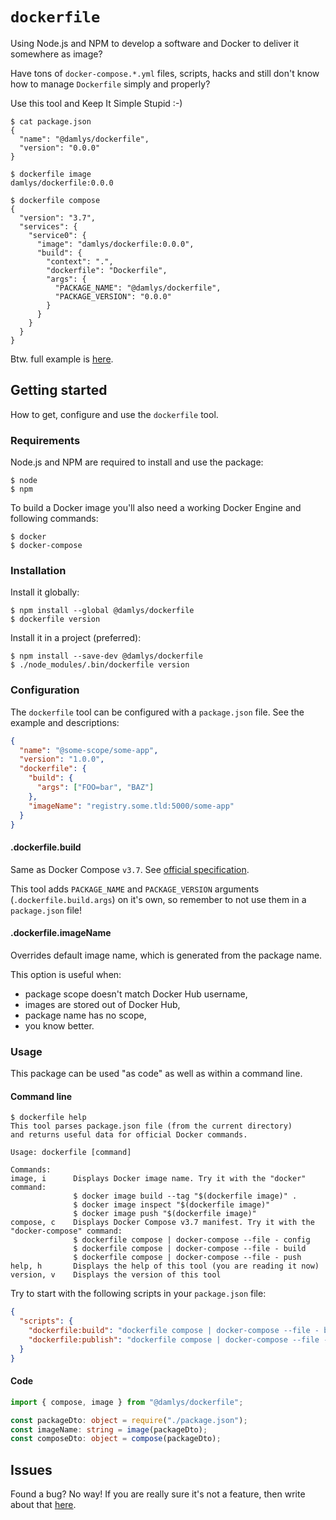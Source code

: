 # `dockerfile`

Using Node.js and NPM to develop a software and Docker
to deliver it somewhere as image?

Have tons of `docker-compose.*.yml` files, scripts,
hacks and still don't know how to manage `Dockerfile`
simply and properly?

Use this tool and Keep It Simple Stupid :-)

```console
$ cat package.json
{
  "name": "@damlys/dockerfile",
  "version": "0.0.0"
}

$ dockerfile image
damlys/dockerfile:0.0.0

$ dockerfile compose
{
  "version": "3.7",
  "services": {
    "service0": {
      "image": "damlys/dockerfile:0.0.0",
      "build": {
        "context": ".",
        "dockerfile": "Dockerfile",
        "args": {
          "PACKAGE_NAME": "@damlys/dockerfile",
          "PACKAGE_VERSION": "0.0.0"
        }
      }
    }
  }
}
```

Btw. full example is [here](https://github.com/damlys/dockerfile/tree/master/docs/example).

## Getting started

How to get, configure and use the `dockerfile` tool.

### Requirements

Node.js and NPM are required to install
and use the package:

```console
$ node
$ npm
```

To build a Docker image you'll also need a working
Docker Engine and following commands:

```console
$ docker
$ docker-compose
```

### Installation

Install it globally:

```console
$ npm install --global @damlys/dockerfile
$ dockerfile version
```

Install it in a project (preferred):

```console
$ npm install --save-dev @damlys/dockerfile
$ ./node_modules/.bin/dockerfile version
```

### Configuration

The `dockerfile` tool can be configured with
a `package.json` file. See the example
and descriptions:

```json
{
  "name": "@some-scope/some-app",
  "version": "1.0.0",
  "dockerfile": {
    "build": {
      "args": ["FOO=bar", "BAZ"]
    },
    "imageName": "registry.some.tld:5000/some-app"
  }
}
```

#### .dockerfile.build

Same as Docker Compose `v3.7`.
See [official specification](https://docs.docker.com/compose/compose-file/#build).

This tool adds `PACKAGE_NAME` and `PACKAGE_VERSION`
arguments (`.dockerfile.build.args`) on it's own,
so remember to not use them in a `package.json` file!

#### .dockerfile.imageName

Overrides default image name, which is generated from
the package name.

This option is useful when:

- package scope doesn't match Docker Hub username,
- images are stored out of Docker Hub,
- package name has no scope,
- you know better.

### Usage

This package can be used "as code" as well as within
a command line.

#### Command line

```console
$ dockerfile help
This tool parses package.json file (from the current directory)
and returns useful data for official Docker commands.

Usage: dockerfile [command]

Commands:
image, i      Displays Docker image name. Try it with the "docker" command:
              $ docker image build --tag "$(dockerfile image)" .
              $ docker image inspect "$(dockerfile image)"
              $ docker image push "$(dockerfile image)"
compose, c    Displays Docker Compose v3.7 manifest. Try it with the "docker-compose" command:
              $ dockerfile compose | docker-compose --file - config
              $ dockerfile compose | docker-compose --file - build
              $ dockerfile compose | docker-compose --file - push
help, h       Displays the help of this tool (you are reading it now)
version, v    Displays the version of this tool
```

Try to start with the following scripts
in your `package.json` file:

```json
{
  "scripts": {
    "dockerfile:build": "dockerfile compose | docker-compose --file - build",
    "dockerfile:publish": "dockerfile compose | docker-compose --file - push"
  }
}
```

#### Code

```typescript
import { compose, image } from "@damlys/dockerfile";

const packageDto: object = require("./package.json");
const imageName: string = image(packageDto);
const composeDto: object = compose(packageDto);
```

## Issues

Found a bug? No way! If you are really sure
it's not a feature, then write about that
[here](https://github.com/damlys/dockerfile/issues).
